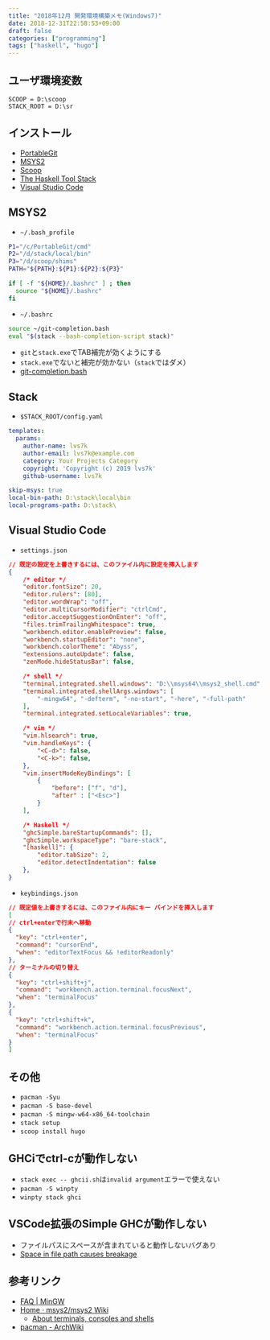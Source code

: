 ```yaml
---
title: "2018年12月 開発環境構築メモ(Windows7)"
date: 2018-12-31T22:58:53+09:00
draft: false
categories: ["programming"]
tags: ["haskell", "hugo"]
---
```


## ユーザ環境変数

```
SCOOP = D:\scoop
STACK_ROOT = D:\sr
```


## インストール

- [PortableGit](https://git-scm.com/download/win)
- [MSYS2](https://www.msys2.org/)
- [Scoop](https://scoop.sh/)
- [The Haskell Tool Stack](https://docs.haskellstack.org/en/stable/README/)
- [Visual Studio Code](https://code.visualstudio.com/)


## MSYS2

- `~/.bash_profile`

```bash
P1="/c/PortableGit/cmd"
P2="/d/stack/local/bin"
P3="/d/scoop/shims"
PATH="${PATH}:${P1}:${P2}:${P3}"

if [ -f "${HOME}/.bashrc" ] ; then
  source "${HOME}/.bashrc"
fi
```

- `~/.bashrc`

```bash
source ~/git-completion.bash
eval "$(stack --bash-completion-script stack)"
```

- `git`と`stack.exe`でTAB補完が効くようにする
- `stack.exe`でないと補完が効かない（`stack`ではダメ）
- [git-completion.bash](https://github.com/git/git/tree/master/contrib/completion)


## Stack

- `$STACK_ROOT/config.yaml`

```yaml
templates:
  params:
    author-name: lvs7k
    author-email: lvs7k@example.com
    category: Your Projects Category
    copyright: 'Copyright (c) 2019 lvs7k'
    github-username: lvs7k

skip-msys: true
local-bin-path: D:\stack\local\bin
local-programs-path: D:\stack\
```


## Visual Studio Code

- `settings.json`

```json
// 既定の設定を上書きするには、このファイル内に設定を挿入します
{
    /* editor */
    "editor.fontSize": 20,
    "editor.rulers": [80],
    "editor.wordWrap": "off",
    "editor.multiCursorModifier": "ctrlCmd",
    "editor.acceptSuggestionOnEnter": "off",
    "files.trimTrailingWhitespace": true,
    "workbench.editor.enablePreview": false,
    "workbench.startupEditor": "none",
    "workbench.colorTheme": "Abyss",
    "extensions.autoUpdate": false,
    "zenMode.hideStatusBar": false,

    /* shell */
    "terminal.integrated.shell.windows": "D:\\msys64\\msys2_shell.cmd",
    "terminal.integrated.shellArgs.windows": [
        "-mingw64", "-defterm", "-no-start", "-here", "-full-path"
    ],
    "terminal.integrated.setLocaleVariables": true,

    /* vim */
    "vim.hlsearch": true,
    "vim.handleKeys": {
        "<C-d>": false,
        "<C-k>": false,
    },
    "vim.insertModeKeyBindings": [
        {
            "before": ["f", "d"],
            "after" : ["<Esc>"]
        }
    ],

    /* Haskell */
    "ghcSimple.bareStartupCommands": [],
    "ghcSimple.workspaceType": "bare-stack",
    "[haskell]": {
        "editor.tabSize": 2,
        "editor.detectIndentation": false
    },
}
```

- `keybindings.json`

```json
// 既定値を上書きするには、このファイル内にキー バインドを挿入します
[
// ctrl+enterで行末へ移動
{
  "key": "ctrl+enter",
  "command": "cursorEnd",
  "when": "editorTextFocus && !editorReadonly"
},
// ターミナルの切り替え
{
  "key": "ctrl+shift+j",
  "command": "workbench.action.terminal.focusNext",
  "when": "terminalFocus"
},
{
  "key": "ctrl+shift+k",
  "command": "workbench.action.terminal.focusPrevious",
  "when": "terminalFocus"
}
]
```


## その他

- `pacman -Syu`
- `pacman -S base-devel`
- `pacman -S mingw-w64-x86_64-toolchain`
- `stack setup`
- `scoop install hugo`


## GHCiでctrl-cが動作しない

- `stack exec -- ghcii.sh`は`invalid argument`エラーで使えない
- `pacman -S winpty`
- `winpty stack ghci`


## VSCode拡張のSimple GHCが動作しない

- ファイルパスにスペースが含まれていると動作しないバグあり
- [Space in file path causes breakage](https://github.com/dramforever/vscode-ghc-simple/issues/14)


## 参考リンク

- [FAQ | MinGW](http://www.mingw.org/wiki/FAQ)
- [Home · msys2/msys2 Wiki](https://github.com/msys2/msys2/wiki)
    - [About terminals, consoles and shells](https://github.com/msys2/msys2/wiki/Terminals)
- [pacman - ArchWiki](https://wiki.archlinux.jp/index.php/Pacman)